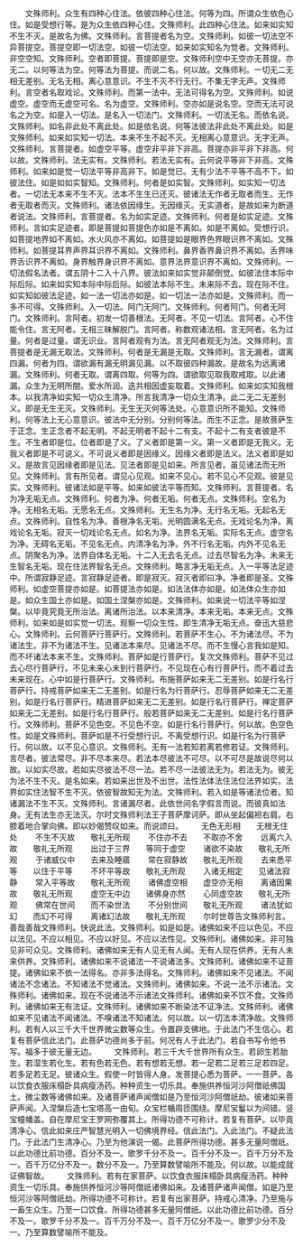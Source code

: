 <!-- { "loadSidebar": true } -->
　　文殊师利。众生有四种心住法。依彼四种心住法。何等为四。所谓众生依色心住。如是受想行等。是为众生依四种心住。文殊师利。此四种心住法。如来如实知不生不灭。是故名为佛。文殊师利。言菩提者名为空。文殊师利。如彼一切法空不异菩提空。菩提空即一切法空。如彼一切法空。如来如实知名为觉者。文殊师利。非空空知。文殊师利。空者即菩提。菩提即是空。文殊师利空中无空亦无菩提。亦无二。以何等法为空。何等法为菩提。而说二名。何以故。文殊师利。一切无二无相无差别。无名无相。离心意意识。不生不灭不行无行。不集无字无声。文殊师利。言空者名取戏论。文殊师利。而第一法中。无法可得名为空。文殊师利。如说虚空。虚空而无虚空可名。名为虚空。文殊师利。空亦如是说名空。空而无法可说名之为空。如是入一切法。是名入一切法门。文殊师利。一切法无名。而依名说。文殊师利。如名非此处不离此处。如是依名说。何等法彼法非此处不离此处。如是文殊师利。如来如实知一切法。本来不生不起不灭。无相离心意意识。无字无声。文殊师利。言菩提者。如虚空平等。虚空非平非下非高。菩提亦非平非下非高。何以故。文殊师利。法无实有。文殊师利。若法无实有。云何说平等非下非高。文殊师利。如来如是觉一切法平等非高非下。如是觉已。无有少法不平等不高不下。如彼法住。如是如如实智知。文殊师利。何者是如实智。文殊师利。如实知一切法者。一切法无本来不生不灭。法本不生生已还灭。彼诸法无作者无取者而生。无作者无取者而灭。文殊师利。诸法依因缘生。无因缘灭。无实道者。是故如来为断道者说法。文殊师利。言菩提者。名为如实足迹。文殊师利。何者是如实足迹。文殊师利。言如实足迹者。即是菩提如菩提色亦如是不离如。如是不离如。受想行识。如菩提地界如不离如。水火风亦不离如。如菩提如是眼界色界眼识界不离如。文殊师利。如菩提耳界声界耳识界不离如。文殊师利。鼻界香界鼻识界不离如。舌界味界舌识界不离如。身界触界身识界不离如。意界法界意识界不离如。文殊师利。一切法假名法者。谓五阴十二入十八界。彼法如来如实觉非颠倒觉。如彼法住本际中际后际。如来如实知本际中际后际。如彼法本际不生。未来际不去。现在际不住。如实知如彼法足迹。如一法一切法亦如是。如一切法一法亦如是。文殊师利。而一多不可得。文殊师利。入一切法。阿门无阿门。文殊师利。何者阿门。何者无阿门。文殊师利。言阿者。初发一切善根法。无阿者。不见一切法。言阿者。心不住能令住。言无阿者。无相三昧解脱门。言阿者。称数观诸法相。言无阿者。名为过量。何者是过量。谓无识业。言阿者观有为法。言无阿者观无为法。文殊师利。言菩提者是无漏无取法。文殊师利。何者是无漏是无取。文殊师利。言无漏者。谓离四漏。何者为四。谓欲漏有漏无明漏见漏。以不取彼四种漏故。是故名为远离诸漏。文殊师利。何者无取。谓离四取。何等为四。谓欲取见取我取戒取。以此诸漏。众生为无明所闇。爱水所润。迭共相因虚妄取着。文殊师利。如来如实知我根本。以我清净如实知一切众生清净。所言我清净一切众生清净。此二无二无差别义。即是无生无灭。文殊师利。无生无灭何等法处。心意意识所不能知。文殊师利。何等法上无心意意识。彼法中无分别。分别何等法。而生不正念。是故菩萨生于正念。生正念者不起无明。不起无明者不起十二有支。不起十二有支者彼是不生。不生者即是位。位者即是了义。了义者即是第一义。第一义者即是无我义。无我义者即是不可说义。不可说义者即是因缘义。因缘义者即是法义。法义者即是如义。是故言见因缘者即是见法。见法者即是见如来。所言见者。虽见诸法而无所见。文殊师利。言有所见者。谓见心见观。如来不见心。若不见心不见观。彼是见实。文殊师利。彼诸法如是平等。如来如彼法平等而知。文殊师利。言菩提者。名为净无垢无点。文殊师利。何者为净。何者无垢。何者无点。文殊师利。空名为净。无相名无垢。无愿名无点。文殊师利。无生名为净。无行名无垢。无起名无点。文殊师利。自性名为净。善根净名无垢。光明圆满名无点。无戏论名为净。离戏论名无垢。寂灭一切戏论名无点。如名为净。法界名无垢。实际名无点。虚空名为净。无碍名无垢。不见名无点。内清净名为净。外不行名无垢。内外不见名无点。阴聚名为净。法界自体名无垢。十二入无去名无点。过去尽智名为净。未来无生智名无垢。现在住法界智名无点。文殊师利。略言净无垢无点。入一平等法足迹中。所谓寂静足迹。言寂静足迹者。即是寂灭。寂灭者即曰净。净者即是圣。文殊师利。如虚空菩提亦如是。如菩提法亦如是。如法法体亦如是。如法体众生亦如是。如众生国土亦如是。如国土涅槃亦如是。文殊师利。如来说一切法平等如涅槃。以毕竟究竟无所治法。离诸所治法。以本来清净。本来无垢。本来无点。文殊师利。如来如是如实觉一切法。观察一切众生性。即生清净无垢无点。奋迅大慈悲心。文殊师利。云何菩萨行菩萨行。文殊师利。若菩萨不生心。不为诸法尽。不为诸法生。非不为诸法不生。见诸法本来尽。见诸法不尽。而不生慢心言我如是知。而不坏诸法本来不生。文殊师利。菩萨如是行菩萨行。复次文殊师利。菩萨不见过去心尽行菩萨行。不见未来心未到行菩萨行。不见现在心有行菩萨行。而不着过去未来现在。心中如是行菩萨行。文殊师利。布施菩萨如来无二无差别。如是行名行菩萨行。持戒菩萨如来无二无差别。如是行名为行菩萨行。忍辱菩萨如来无二无差别。如是行名行菩萨行。精进菩萨如来无二无差别。如是行名行菩萨行。禅定菩萨如来无二无差别。如是行名行菩萨行。般若菩萨如来无二无差别。如是行名行菩萨行。文殊师利。菩萨不见色空。不见色不空。如是行名行菩萨行。何以故。色空色性。如是文殊师利。菩萨如是不行受想行识。不离受想行识。如是行名为行菩萨行。何以故。以不见心意识。文殊师利。无有一法若知若离若修若证。文殊师利。言尽者。彼法常尽。非不尽本来尽。若法本尽彼法不可尽。以不可尽是故说尽何以故。以如实尽故。若如实尽彼法不尽一法。若不尽一法彼法无为。若法无为。彼无为法不生不灭。是名如来。若如来出世及不出世。法性法体法住法位法界如实。法界如实住法智不生不灭。依彼智故知无为法。文殊师利。若入如是等诸法位者。知诸漏法不生不灭。文殊师利。言诸漏尽者。此依世间名字假言而说。而彼真如法身。无有法生亦无法灭。尔时文殊师利法王子菩萨摩诃萨。即从坐起偏袒右肩。右膝着地合掌向佛。即以妙偈赞叹如来。而说颂曰。
　　无色无形相　　无根无住处
　　不生不灭故　　敬礼无所观
　　不住亦不去　　不取亦不舍
　　远离六入故　　敬礼无所观
　　出过于三界　　等同于虚空
　　诸欲不染故　　敬礼无所观
　　于诸威仪中　　去来及睡寤
　　常在寂静故　　敬礼无所观
　　去来悉平等　　以住于平等
　　不坏平等故　　敬礼无所观
　　入诸无相定　　见诸法寂静
　　常入平等故　　敬礼无所观
　　诸佛虚空相　　虚空亦无相
　　离诸因果故　　敬礼无所观
　　虚空无中边　　诸佛身亦然
　　心同虚空故　　敬礼无所观
　　佛常在世间　　而不染世法
　　不分别世间　　敬礼无所观
　　诸法犹如幻　　而幻不可得
　　离诸幻法故　　敬礼无所观
　　尔时世尊告文殊师利言。善哉善哉文殊师利。快说此法。文殊师利。如是如是。诸佛如来不应以色见。不应以法见。不应以相见。不应以好见。不应以法性见。文殊师利。诸佛如来。非可独见非可众见。文殊师利。诸佛如来无有人见无有人闻。无有人现在供养。无有人未来供养。文殊师利。诸佛如来不说诸法一不说诸法多。文殊师利。诸佛如来不证菩提。诸佛如来不依一法得名。亦非多法得名。文殊师利。诸佛如来不见诸法。不闻诸法不念诸法。不知诸法不觉诸法。文殊师利。诸佛如来。不说一法不示诸法。文殊师利。诸佛如来。现在不说诸法不示诸法文殊师利。诸佛如来不饮不食。文殊师利。诸佛如来无有法证。文殊师利。诸佛如来不断染法不证净法。文殊师利。诸佛如来不见诸法不闻诸法。不嗅诸法不知诸法。何以故。以一切法本清净故。文殊师利。若有人以三千大千世界微尘数等众生。令置辟支佛地。于此法门不生信心。若复有菩萨信此法门。此菩萨功德尚多于前。何况有人于此法门。若自书写令他书写。福多于彼无量无边。
　　文殊师利。若三千大千世界所有众生。若卵生若胎生。若湿生若化生。若有色若无色。若有想若无想。若一足若二足若三足若四足。若多足若无足。彼诸众生。假使一时皆得人身。发菩提心悉为菩萨。一一菩萨。各以饮食衣服床榻卧具病瘦汤药。种种资生一切乐具。奉施供养恒河沙阿僧祇佛国土。微尘数等诸佛如来。及诸菩萨诸声闻僧如是乃至恒河沙阿僧祇劫。彼诸如来菩萨声闻。入涅槃后造七宝塔高一由旬。众宝栏楯周匝围绕。摩尼宝鬘以为间错。竖宝幢幡盖。自在摩尼宝王罗网弥覆其上。所得功德不可称计。若复有菩萨。以毕竟清净心。信此如来庄严智慧光明入一切佛境界经。信此法门。入此法门。不疑此法门。于此法门生清净心。乃至为他演说一偈。此菩萨所得功德。甚多无量阿僧祇。以此功德比前功德。百分不及一。歌罗千分不及一。百千分不及一。百千万分不及一。百千万亿分不及一。数分不及一。乃至算数譬喻所不能及。何以故。以能成就证佛智故。
　　文殊师利。若有在家菩萨。以饮食衣服床榻卧具病瘦汤药。种种资生一切乐具。奉施供养恒河沙等阿僧祇诸佛如来。及诸菩萨诸声闻僧。如是乃至恒河沙等阿僧祇劫。所得功德不可称计。若复有出家菩萨。持戒心清净。乃至施与一畜生众生。乃至一口饮食。所得功德甚多无量阿僧祇。以此功德比前功德。百分不及一。歌罗千分不及一。百千万分不及一。百千万亿分不及一。歌罗少分不及一。乃至算数譬喻所不能及。
